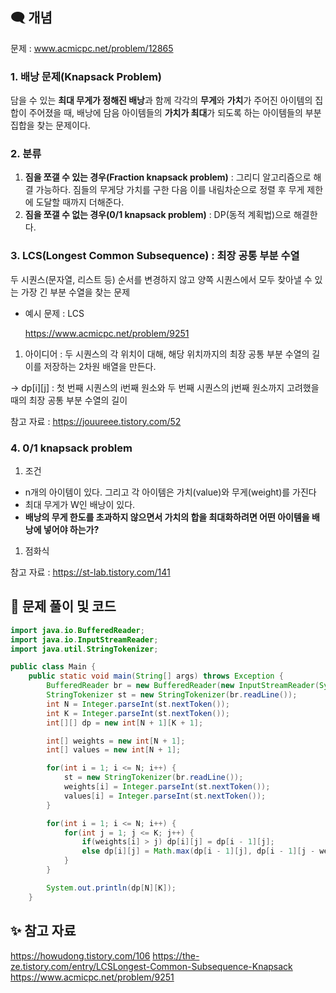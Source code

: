 ## 🗨️ 개념
문제 : www.acmicpc.net/problem/12865

### 1. 배낭 문제(Knapsack Problem)

담을 수 있는 **최대 무게가 정해진 배낭**과 함께 각각의 **무게**와 **가치**가 주어진 아이템의 집합이 주어졌을 때, 배낭에 담음 아이템들의 **가치가 최대**가 되도록 하는 아이템들의 부분집합을 찾는 문제이다.

### 2. 분류

1. **짐을 쪼갤 수 있는 경우(Fraction knapsack problem)** : 그리디 알고리즘으로 해결 가능하다. 짐들의 무게당 가치를 구한 다음 이를 내림차순으로 정렬 후 무게 제한에 도달할 때까지 더해준다.
2. **짐을 쪼갤 수 없는 경우(0/1 knapsack problem)** : DP(동적 계획법)으로 해결한다.

### 3. LCS(Longest Common Subsequence) : 최장 공통 부분 수열

두 시퀀스(문자열, 리스트 등) 순서를 변경하지 않고 양쪽 시퀀스에서 모두 찾아낼 수 있는 가장 긴 부분 수열을 찾는 문제

- 예시 문제 : LCS
    
    https://www.acmicpc.net/problem/9251
    
1. 아이디어 : 두 시퀀스의 각 위치이 대해, 해당 위치까지의 최장 공통 부분 수열의 길이를 저장하는 2차원 배열을 만든다.

→ dp[i][j] : 첫 번째 시퀀스의 i번째 원소와 두 번째 시퀀스의 j번째 원소까지 고려했을 때의 최장 공통 부분 수열의 길이


참고 자료 : https://jouureee.tistory.com/52

### 4. 0/1 knapsack problem

1. 조건
- n개의 아이템이 있다. 그리고 각 아이템은 가치(value)와 무게(weight)를 가진다
- 최대 무게가 W인 배낭이 있다.
- **배낭의 무게 한도를 초과하지 않으면서 가치의 합을 최대화하려면 어떤 아이템을 배낭에 넣어야 하는가?**
1. 점화식

참고 자료 : https://st-lab.tistory.com/141

## 📌 문제 풀이 및 코드

```java
import java.io.BufferedReader;
import java.io.InputStreamReader;
import java.util.StringTokenizer;

public class Main {
    public static void main(String[] args) throws Exception {
        BufferedReader br = new BufferedReader(new InputStreamReader(System.in));
        StringTokenizer st = new StringTokenizer(br.readLine());
        int N = Integer.parseInt(st.nextToken());
        int K = Integer.parseInt(st.nextToken());
        int[][] dp = new int[N + 1][K + 1];

        int[] weights = new int[N + 1];
        int[] values = new int[N + 1];

        for(int i = 1; i <= N; i++) {
            st = new StringTokenizer(br.readLine());
            weights[i] = Integer.parseInt(st.nextToken());
            values[i] = Integer.parseInt(st.nextToken());
        }

        for(int i = 1; i <= N; i++) {
            for(int j = 1; j <= K; j++) {
                if(weights[i] > j) dp[i][j] = dp[i - 1][j];
                else dp[i][j] = Math.max(dp[i - 1][j], dp[i - 1][j - weights[i]] + values[i]);
            }
        }

        System.out.println(dp[N][K]);
    }
```

## ✨ 참고 자료
https://howudong.tistory.com/106
https://the-ze.tistory.com/entry/LCSLongest-Common-Subsequence-Knapsack
https://www.acmicpc.net/problem/9251